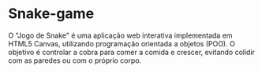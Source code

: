 # Snake-game
O "Jogo de Snake" é uma aplicação web interativa implementada em HTML5 Canvas, utilizando programação orientada a objetos (POO). O objetivo é controlar a cobra para comer a comida e crescer, evitando colidir com as paredes ou com o próprio corpo.

